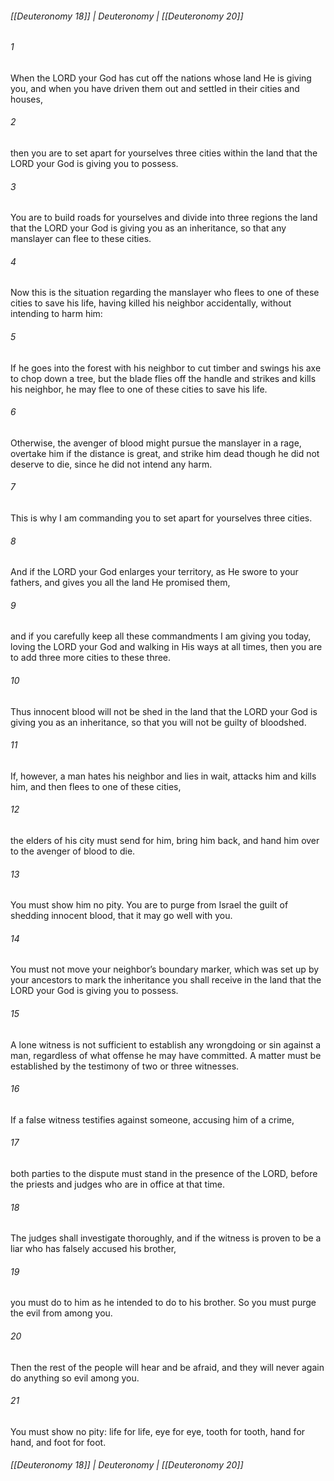 ###### [[Deuteronomy 18]] | Deuteronomy | [[Deuteronomy 20]]

###### 1
When the LORD your God has cut off the nations whose land He is giving you, and when you have driven them out and settled in their cities and houses,
###### 2
then you are to set apart for yourselves three cities within the land that the LORD your God is giving you to possess.
###### 3
You are to build roads for yourselves and divide into three regions the land that the LORD your God is giving you as an inheritance, so that any manslayer can flee to these cities.
###### 4
Now this is the situation regarding the manslayer who flees to one of these cities to save his life, having killed his neighbor accidentally, without intending to harm him:
###### 5
If he goes into the forest with his neighbor to cut timber and swings his axe to chop down a tree, but the blade flies off the handle and strikes and kills his neighbor, he may flee to one of these cities to save his life.
###### 6
Otherwise, the avenger of blood might pursue the manslayer in a rage, overtake him if the distance is great, and strike him dead though he did not deserve to die, since he did not intend any harm.
###### 7
This is why I am commanding you to set apart for yourselves three cities.
###### 8
And if the LORD your God enlarges your territory, as He swore to your fathers, and gives you all the land He promised them,
###### 9
and if you carefully keep all these commandments I am giving you today, loving the LORD your God and walking in His ways at all times, then you are to add three more cities to these three.
###### 10
Thus innocent blood will not be shed in the land that the LORD your God is giving you as an inheritance, so that you will not be guilty of bloodshed.
###### 11
If, however, a man hates his neighbor and lies in wait, attacks him and kills him, and then flees to one of these cities,
###### 12
the elders of his city must send for him, bring him back, and hand him over to the avenger of blood to die.
###### 13
You must show him no pity. You are to purge from Israel the guilt of shedding innocent blood, that it may go well with you.
###### 14
You must not move your neighbor’s boundary marker, which was set up by your ancestors to mark the inheritance you shall receive in the land that the LORD your God is giving you to possess.
###### 15
A lone witness is not sufficient to establish any wrongdoing or sin against a man, regardless of what offense he may have committed. A matter must be established by the testimony of two or three witnesses.
###### 16
If a false witness testifies against someone, accusing him of a crime,
###### 17
both parties to the dispute must stand in the presence of the LORD, before the priests and judges who are in office at that time.
###### 18
The judges shall investigate thoroughly, and if the witness is proven to be a liar who has falsely accused his brother,
###### 19
you must do to him as he intended to do to his brother. So you must purge the evil from among you.
###### 20
Then the rest of the people will hear and be afraid, and they will never again do anything so evil among you.
###### 21
You must show no pity: life for life, eye for eye, tooth for tooth, hand for hand, and foot for foot.

###### [[Deuteronomy 18]] | Deuteronomy | [[Deuteronomy 20]]
